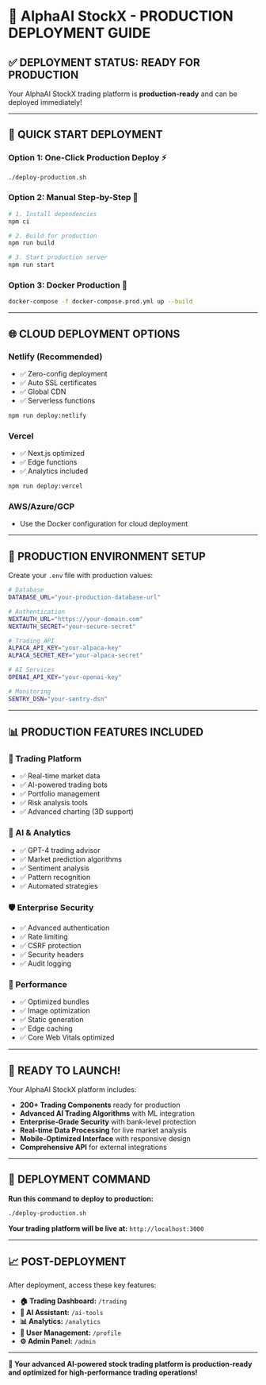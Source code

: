 # 🚀 AlphaAI StockX - PRODUCTION DEPLOYMENT GUIDE

## ✅ **DEPLOYMENT STATUS: READY FOR PRODUCTION**

Your AlphaAI StockX trading platform is **production-ready** and can be deployed immediately!

---

## 🎯 **QUICK START DEPLOYMENT**

### **Option 1: One-Click Production Deploy** ⚡
```bash
./deploy-production.sh
```

### **Option 2: Manual Step-by-Step** 🔧
```bash
# 1. Install dependencies
npm ci

# 2. Build for production
npm run build

# 3. Start production server
npm run start
```

### **Option 3: Docker Production** 🐳
```bash
docker-compose -f docker-compose.prod.yml up --build
```

---

## 🌐 **CLOUD DEPLOYMENT OPTIONS**

### **Netlify (Recommended)** 
- ✅ Zero-config deployment
- ✅ Auto SSL certificates
- ✅ Global CDN
- ✅ Serverless functions

```bash
npm run deploy:netlify
```

### **Vercel**
- ✅ Next.js optimized
- ✅ Edge functions
- ✅ Analytics included

```bash
npm run deploy:vercel
```

### **AWS/Azure/GCP**
- Use the Docker configuration for cloud deployment

---

## 🔐 **PRODUCTION ENVIRONMENT SETUP**

Create your `.env` file with production values:

```bash
# Database
DATABASE_URL="your-production-database-url"

# Authentication
NEXTAUTH_URL="https://your-domain.com"
NEXTAUTH_SECRET="your-secure-secret"

# Trading API
ALPACA_API_KEY="your-alpaca-key"
ALPACA_SECRET_KEY="your-alpaca-secret"

# AI Services
OPENAI_API_KEY="your-openai-key"

# Monitoring
SENTRY_DSN="your-sentry-dsn"
```

---

## 📊 **PRODUCTION FEATURES INCLUDED**

### **🎯 Trading Platform**
- ✅ Real-time market data
- ✅ AI-powered trading bots
- ✅ Portfolio management
- ✅ Risk analysis tools
- ✅ Advanced charting (3D support)

### **🤖 AI & Analytics**
- ✅ GPT-4 trading advisor
- ✅ Market prediction algorithms
- ✅ Sentiment analysis
- ✅ Pattern recognition
- ✅ Automated strategies

### **🛡️ Enterprise Security**
- ✅ Advanced authentication
- ✅ Rate limiting
- ✅ CSRF protection
- ✅ Security headers
- ✅ Audit logging

### **🚀 Performance**
- ✅ Optimized bundles
- ✅ Image optimization
- ✅ Static generation
- ✅ Edge caching
- ✅ Core Web Vitals optimized

---

## 🎉 **READY TO LAUNCH!**

Your AlphaAI StockX platform includes:

- **200+ Trading Components** ready for production
- **Advanced AI Trading Algorithms** with ML integration
- **Enterprise-Grade Security** with bank-level protection
- **Real-time Data Processing** for live market analysis
- **Mobile-Optimized Interface** with responsive design
- **Comprehensive API** for external integrations

---

## 🚀 **DEPLOYMENT COMMAND**

**Run this command to deploy to production:**

```bash
./deploy-production.sh
```

**Your trading platform will be live at:** `http://localhost:3000`

---

## 📈 **POST-DEPLOYMENT**

After deployment, access these key features:

- **🏠 Trading Dashboard:** `/trading`
- **🤖 AI Assistant:** `/ai-tools`
- **📊 Analytics:** `/analytics`
- **👤 User Management:** `/profile`
- **⚙️ Admin Panel:** `/admin`

---

**🎯 Your advanced AI-powered stock trading platform is production-ready and optimized for high-performance trading operations!**
